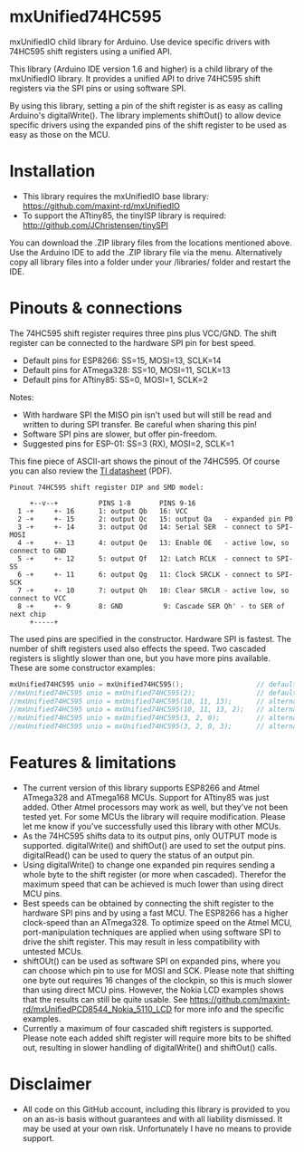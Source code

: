 # mxUnified74HC595
mxUnifiedIO child library for Arduino. Use device specific drivers with 74HC595 shift registers using a unified API.

This library (Arduino IDE version 1.6 and higher) is a child library of the mxUnifiedIO library. It provides a unified
API to drive 74HC595 shift registers via the SPI pins or using software SPI. 

By using this library, setting a pin of the shift register is as easy as calling Arduino's digitalWrite().
The library implements shiftOut() to allow device specific drivers using the expanded pins of the shift register
to be used as easy as those on the MCU.

# Installation
- This library requires the mxUnifiedIO base library: https://github.com/maxint-rd/mxUnifiedIO
- To support the ATtiny85, the tinyISP library is required: http://github.com/JChristensen/tinySPI

You can download the .ZIP library files from the locations mentioned above. Use the Arduino IDE to add the .ZIP library file via the menu. Alternatively copy all library files into a folder under your /libraries/ folder and restart the IDE.

# Pinouts & connections
The 74HC595 shift register requires three pins plus VCC/GND.
The shift register can be connected to the hardware SPI pin for best speed.
- Default pins for ESP8266:   SS=15, MOSI=13, SCLK=14
- Default pins for ATmega328: SS=10, MOSI=11, SCLK=13
- Default pins for ATtiny85:  SS=0, MOSI=1, SCLK=2

Notes:
- With hardware SPI the MISO pin isn't used but will still be read and written to during SPI transfer. Be careful when sharing this pin!
- Software SPI pins are slower, but offer pin-freedom.
- Suggested pins for ESP-01: SS=3 (RX), MOSI=2, SCLK=1

This fine piece of ASCII-art shows the pinout of the 74HC595. Of course you can also review the [TI datasheet](http://www.ti.com/lit/ds/symlink/sn74hc595.pdf) (PDF).
```
Pinout 74HC595 shift register DIP and SMD model:

     +--v--+          PINS 1-8       PINS 9-16
  1 -+     +- 16      1: output Qb   16: VCC
  2 -+     +- 15      2: output Qc   15: output Qa   - expanded pin P0
  3 -+     +- 14      3: output Qd   14: Serial SER  - connect to SPI-MOSI
  4 -+     +- 13      4: output Qe   13: Enable OE   - active low, so connect to GND
  5 -+     +- 12      5: output Qf   12: Latch RCLK  - connect to SPI-SS
  6 -+     +- 11      6: output Qg   11: Clock SRCLK - connect to SPI-SCK
  7 -+     +- 10      7: output Qh   10: Clear SRCLR - active low, so connect to VCC
  8 -+     +- 9       8: GND          9: Cascade SER Qh' - to SER of next chip
     +-----+
```

The used pins are specified in the constructor. Hardware SPI is fastest. The number of shift registers used also effects the speed.
Two cascaded registers is slightly slower than one, but you have more pins available.
These are some constructor examples:
```C++
mxUnified74HC595 unio = mxUnified74HC595();                  // default hardware SPI pins, no cascading
//mxUnified74HC595 unio = mxUnified74HC595(2);               // default hardware SPI pins, two cascaded shift-registers
//mxUnified74HC595 unio = mxUnified74HC595(10, 11, 13);      // alternative software SPI pins: SS, MOSI, SCLK
//mxUnified74HC595 unio = mxUnified74HC595(10, 11, 13, 2);   // alternative software and two cascaded shift-registers
//mxUnified74HC595 unio = mxUnified74HC595(3, 2, 0);         // alternative software SPI pins for ESP-01:
//mxUnified74HC595 unio = mxUnified74HC595(3, 2, 0, 3);      // alternative software SPI pins for ESP-01, three cascaded
```

# Features & limitations
- The current version of this library supports ESP8266 and Atmel ATmega328 and ATmega168 MCUs. Support for ATtiny85 was just added. Other Atmel processors may work as well, but they've not been tested yet. For some MCUs the library will require modification. Please let me know if you've successfully used this library with other MCUs.
- As the 74HC595 shifts data to its output pins, only OUTPUT mode is supported. digitalWrite() and shiftOut() are used to set the output pins. digitalRead() can be used to query the status of an output pin.
- Using digitalWrite() to change one expanded pin requires sending a whole byte to the shift register (or more when cascaded). Therefor the maximum speed that can be achieved is much lower than using direct MCU pins.
- Best speeds can be obtained by connecting the shift register to the hardware SPI pins and by using a fast MCU. The ESP8266 has a higher clock-speed than an ATmega328. To optimize speed on the Atmel MCU, port-manipulation techniques are applied when using software SPI to drive the shift register. This may result in less compatibility with untested MCUs.
- shiftOUt() can be used as software SPI on expanded pins, where you can choose which pin to use for MOSI and SCK. Please note that shifting one byte out requires 16 changes of the clockpin, so this is much slower than using direct MCU pins. However, the Nokia LCD examples shows that the results can still be quite usable. See https://github.com/maxint-rd/mxUnifiedPCD8544_Nokia_5110_LCD for more info and the specific examples.
- Currently a maximum of four cascaded shift registers is supported. Please note each added shift register will require more bits to be shifted out, resulting in slower handling of digitalWrite() and shiftOut() calls.

# Disclaimer
- All code on this GitHub account, including this library is provided to you on an as-is basis without guarantees and with all liability dismissed. It may be used at your own risk. Unfortunately I have no means to provide support.
